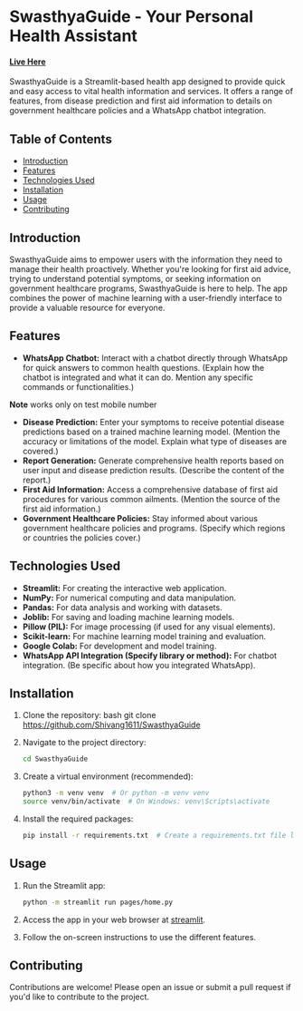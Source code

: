 
# SwasthyaGuide - Your Personal Health Assistant

#### [Live Here](https://swasthyaguide.streamlit.app/)

SwasthyaGuide is a Streamlit-based health app designed to provide quick and easy access to vital health information and services.  It offers a range of features, from disease prediction and first aid information to details on government healthcare policies and a WhatsApp chatbot integration.

## Table of Contents

* [Introduction](#introduction)
* [Features](#features)
* [Technologies Used](#technologies-used)
* [Installation](#installation)
* [Usage](#usage)
* [Contributing](#contributing)


## Introduction

SwasthyaGuide aims to empower users with the information they need to manage their health proactively.  Whether you're looking for first aid advice, trying to understand potential symptoms, or seeking information on government healthcare programs, SwasthyaGuide is here to help.  The app combines the power of machine learning with a user-friendly interface to provide a valuable resource for everyone.

## Features

* **WhatsApp Chatbot:** Interact with a chatbot directly through WhatsApp for quick answers to common health questions.  (Explain how the chatbot is integrated and what it can do.  Mention any specific commands or functionalities.)

**Note** works only on test mobile number
* **Disease Prediction:**  Enter your symptoms to receive potential disease predictions based on a trained machine learning model. (Mention the accuracy or limitations of the model.  Explain what type of diseases are covered.)
* **Report Generation:** Generate comprehensive health reports based on user input and disease prediction results. (Describe the content of the report.)
* **First Aid Information:** Access a comprehensive database of first aid procedures for various common ailments. (Mention the source of the first aid information.)
* **Government Healthcare Policies:**  Stay informed about various government healthcare policies and programs. (Specify which regions or countries the policies cover.)

## Technologies Used

* **Streamlit:** For creating the interactive web application.
* **NumPy:** For numerical computing and data manipulation.
* **Pandas:** For data analysis and working with datasets.
* **Joblib:** For saving and loading machine learning models.
* **Pillow (PIL):** For image processing (if used for any visual elements).
* **Scikit-learn:** For machine learning model training and evaluation.
* **Google Colab:** For development and model training.
* **WhatsApp API Integration (Specify library or method):**  For chatbot integration. (Be specific about how you integrated WhatsApp).

## Installation

1. Clone the repository:
   bash
   git clone https://github.com/Shivang1611/SwasthyaGuide
   

2. Navigate to the project directory:
   ```bash
   cd SwasthyaGuide
   ```

3. Create a virtual environment (recommended):
   ```bash
   python3 -m venv venv  # Or python -m venv venv
   source venv/bin/activate  # On Windows: venv\Scripts\activate
   ```

4. Install the required packages:
   ```bash
   pip install -r requirements.txt  # Create a requirements.txt file listing all dependencies
   ```
   


## Usage

1. Run the Streamlit app:
   ```bash
   python -m streamlit run pages/home.py  
   ```

2. Access the app in your web browser at [streamlit](https://swasthyaguide.streamlit.app/).

3. Follow the on-screen instructions to use the different features.




## Contributing

Contributions are welcome!  Please open an issue or submit a pull request if you'd like to contribute to the project.

